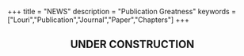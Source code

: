 +++
title = "NEWS"
description = "Publication Greatness"
keywords = ["Louri","Publication","Journal","Paper","Chapters"]
+++

## <center> UNDER CONSTRUCTION </center>

<br>
<br> 
